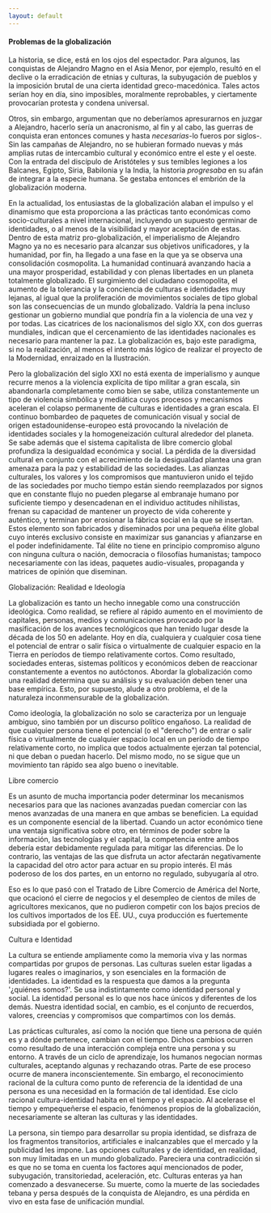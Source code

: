 ```yaml
---
layout: default
---
```

<h4>Problemas de la globalización</h4>

La historia, se dice, está en los ojos del espectador. Para algunos, las conquistas de Alejandro Magno en el Asia Menor, por ejemplo, resultó en el declive o la erradicación de etnias y culturas, la subyugación de pueblos y la imposición brutal de una cierta identidad greco-macedónica. Tales actos serían hoy en día, sino imposibles, moralmente reprobables, y ciertamente provocarían protesta y condena universal. 

Otros, sin embargo, argumentan que no deberíamos apresurarnos en juzgar a Alejandro, hacerlo sería un anacronismo, al fin y al cabo, las guerras de conquista eran entonces comunes y hasta *necesarias*-lo fueros por siglos-. Sin las campañas de Alejandro, no se hubieran formado nuevas y más amplias rutas de intercambio cultural y económico entre el este y el oeste. Con la entrada del discípulo de Aristóteles y sus temibles legiones a los Balcanes, Egipto, Siria, Babilonia y la India, la historia *progresaba* en su afán de integrar a la especie humana. Se gestaba entonces el embrión de la globalización moderna. 

En la actualidad, los entusiastas de la globalización alaban el impulso y el dinamismo que esta proporciona a las prácticas tanto económicas como socio-culturales a nivel internacional, incluyendo un supuesto germinar de identidades, o al menos de la visibilidad y mayor aceptación de estas. Dentro de esta matriz pro-globalización, el imperialismo de Alejandro Magno ya no es necesario para alcanzar sus objetivos unificadores, y la humanidad, por fin, ha llegado a una fase en la que ya se observa una consolidación cosmopolita. La humanidad continuará avanzando hacia a una mayor prosperidad, estabilidad y con plenas libertades en un planeta totalmente globalizado. El surgimiento del ciudadano cosmopolita, el aumento de la tolerancia y la conciencia de culturas e identidades muy lejanas, al igual que la proliferación de movimientos sociales de tipo global son las consecuencias de un mundo globalizado. Valdría la pena incluso gestionar un gobierno mundial que pondría fin a la violencia de una vez y por todas. Las cicatrices de los nacionalismos del siglo XX, con dos guerras mundiales, indican que el cercenamiento de las identidades nacionales es necesario para mantener la paz. La globalización es, bajo este paradigma, si no la realización, al menos el intento más lógico de realizar el proyecto de la Modernidad, enraizado en la Ilustración.

Pero la globalización del siglo XXI no está exenta de imperialismo y aunque recurre menos a la violencia explícita de tipo militar a gran escala, sin abandonarla completamente como bien se sabe, utiliza constantemente un tipo de violencia simbólica y mediática cuyos procesos y mecanismos aceleran el colapso permanente de culturas e identidades a gran escala. El continuo bombardeo de paquetes de comunicación visual y social de origen estadounidense-europeo está provocando la nivelación de identidades sociales y la homogeneización cultural alrededor del planeta. Se sabe además que el sistema capitalista de libre comercio global profundiza la desigualdad económica y social. La pérdida de la diversidad cultural en conjunto con el acrecimiento de la desigualdad plantea una gran amenaza para la paz y estabilidad de las sociedades. Las alianzas culturales, los valores y los compromisos que mantuvieron unido el tejido de las sociedades por mucho tiempo están siendo reemplazados por signos que en constante flujo no pueden plegarse al embranaje humano por suficiente tiempo y desencadenan en el individuo actitudes nihilistas, frenan su capacidad de mantener un proyecto de vida coherente y auténtico, y terminan por erosionar la fábrica social en la que se insertan. Estos elemento son fabricados y diseminados por una pequeña élite global cuyo interés exclusivo consiste en maximizar sus ganancias y afianzarse en el poder indefinidamente. Tal élite no tiene en principio compromiso alguno con ninguna cultura o nación, democracia o filosofías humanistas; tampoco necesariamente con las ideas, paquetes audio-visuales, propaganda y matrices de opinión que diseminan.

Globalización: Realidad e Ideología

La globalización es tanto un hecho innegable como una construcción ideológica. Como realidad, se refiere al rápido aumento en el movimiento de capitales, personas, medios y comunicaciones provocado por la masificación de los avances tecnológicos que han tenido lugar desde la década de los 50 en adelante. Hoy en día, cualquiera y cualquier cosa tiene el potencial de entrar o salir física o virtualmente de cualquier espacio en la Tierra en períodos de tiempo relativamente cortos. Como resultado, sociedades enteras, sistemas políticos y económicos deben de reaccionar constantemente a eventos no autóctonos. Abordar la globalización como una realidad determina que su análisis y su evaluación deben tener una base empírica. Esto, por supuesto, alude a otro problema, el de la naturaleza inconmensurable de la globalización.

Como ideología, la globalización no solo se caracteriza por un lenguaje ambiguo, sino también por un discurso político engañoso. La realidad de que cualquier persona tiene el potencial (o el "derecho") de entrar o salir física o virtualmente de cualquier espacio local en un período de tiempo relativamente corto, no implica que todos actualmente ejerzan tal potencial, ni que deban o puedan hacerlo. Del mismo modo, no se sigue que un movimiento tan rápido sea algo bueno o inevitable.

Libre comercio

Es un asunto de mucha importancia poder determinar los mecanismos necesarios para que las naciones avanzadas puedan comerciar con las menos avanzadas de una manera en que ambas se beneficien. La equidad es un componente esencial de la libertad. Cuando un actor económico tiene una ventaja significativa sobre otro, en términos de poder sobre la información, las tecnologías y el capital, la competencia entre ambos debería estar debidamente regulada para mitigar las diferencias. De lo contrario, las ventajas de las que disfruta un actor afectarán negativamente la capacidad del otro actor para actuar en su propio interés. El más poderoso de los dos partes, en un entorno no regulado, subyugaría al otro.

Eso es lo que pasó con el Tratado de Libre Comercio de América del Norte, que ocacionó el cierre de negocios y el desempleo de cientos de miles de agricultores mexicanos, que no pudieron competir con los bajos precios de los cultivos importados de los EE. UU., cuya producción es fuertemente subsidiada por el gobierno.

Cultura e Identidad

La cultura se entiende ampliamente como la memoria viva y las normas compartidas por grupos de personas. Las culturas suelen estar ligadas a lugares reales o imaginarios, y son esenciales en la formación de identidades. La identidad es la respuesta que damos a la pregunta '¿quiénes somos?'. Se usa indistintamente como identidad personal y social. La identidad personal es lo que nos hace únicos y diferentes de los demás. Nuestra identidad social, en cambio, es el conjunto de recuerdos, valores, creencias y compromisos que compartimos con los demás.

Las prácticas culturales, así como la noción que tiene una persona de quién es y a dónde pertenece, cambian con el tiempo. Dichos cambios ocurren como resultado de una interacción compleja entre una persona y su entorno. A través de un ciclo de aprendizaje, los humanos negocian normas culturales, aceptando algunas y rechazando otras. Parte de ese proceso ocurre de manera inconscientemente. Sin embargo, el reconocimiento racional de la cultura como punto de referencia de la identidad de una persona es una necesidad en la formación de tal identidad. Ese ciclo racional cultura-identidad habita en el tiempo y el espacio. Al acelerase el tiempo y empequeñerse el espacio, fenómenos propios de la globalización, necesariamente se alteran las culturas y las identidades.

La persona, sin tiempo para desarrollar su propia identidad, se disfraza de los fragmentos transitorios, artificiales e inalcanzables que el mercado y la publicidad les impone. Las opciones culturales y de identidad, en realidad, son muy limitadas en un mundo globalizado. Pareciera una contradicción si es que no se toma en cuenta los factores aquí mencionados de poder, subyugación, transitoriedad, aceleración, etc. Culturas enteras ya han comenzado a desvanecerse. Su muerte, como la muerte de las sociedades tebana y persa después de la conquista de Alejandro, es una pérdida en vivo en esta fase de unificación mundial.
